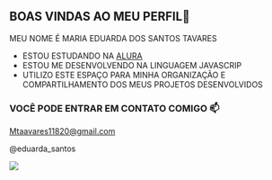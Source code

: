 ## BOAS VINDAS AO MEU PERFIL👋

MEU NOME É MARIA EDUARDA DOS SANTOS TAVARES

- ESTOU ESTUDANDO NA [ALURA](https://www.alura.com.br)
- ESTOU ME DESENVOLVENDO NA LINGUAGEM JAVASCRIP
- UTILIZO ESTE ESPAÇO PARA MINHA ORGANIZAÇÃO E COMPARTILHAMENTO DOS MEUS PROJETOS DESENVOLVIDOS

### VOCÊ PODE ENTRAR EM CONTATO COMIGO 📫

Mtaavares11820@gmail.com

@eduarda_santos

![](https://media1.tenor.com/m/nisaHYy8yAYAAAAd/besito-catlove.gif)
